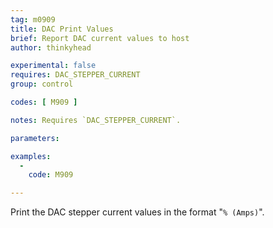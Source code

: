 ```yaml
---
tag: m0909
title: DAC Print Values
brief: Report DAC current values to host
author: thinkyhead

experimental: false
requires: DAC_STEPPER_CURRENT
group: control

codes: [ M909 ]

notes: Requires `DAC_STEPPER_CURRENT`.

parameters:

examples:
  -
    code: M909

---
```


Print the DAC stepper current values in the format "`% (Amps)`".
